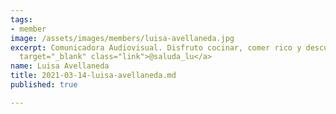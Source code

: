 ```yaml
---
tags:
- member
image: /assets/images/members/luisa-avellaneda.jpg
excerpt: Comunicadora Audiovisual. Disfruto cocinar, comer rico y descubrir nuevas recetas sin pretensiones, con el único fin de alimentarme, sentirme bien y compartirles algo de mis experiencias desde la cocina de mi casa. <a href="https://instagram.com/saluda_lu"
  target="_blank" class="link">@saluda_lu</a>
name: Luisa Avellaneda
title: 2021-03-14-luisa-avellaneda.md
published: true

---
```

